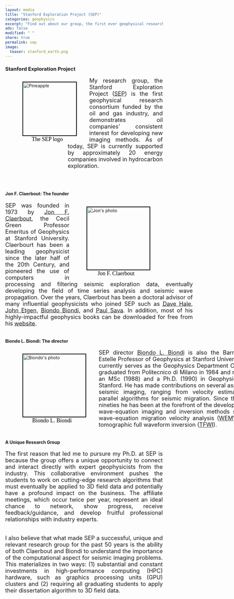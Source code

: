 ```yaml
---
layout: media
title: "Stanford Exploration Project (SEP)"
categories: geophysics
excerpt: "Find out about our group, the first ever geophysical research consortium funded by the oil and gas industry"
ads: false
modified: " "
share: true
permalink: sep
image:
  teaser: stanford_earth.png
---
```


<style>
    a.ref{
        text-decoration: underline;
        text-decoration-style:dotted;
     }
 </style>

<div>
<h3>Stanford Exploration Project</h3>
<div>
    <figure style="float: left">
        <img src="{{ site.url }}/images/sep.png" alt="Pineapple" style="width:170px; height:170px; margin-left:15px; border: 2px solid black;float:left">
        <figcaption style="height: 0.0em;text-align:center;font-size: 18px; font-family: Calibri; color: black">The SEP logo</figcaption>            
    </figure>
</div>
<div style="text-align: justify;margin-left: 200px; font-size: 18px;">
My research group, the Stanford Exploration Project (<a class="ref" href="https://sep.sites.stanford.edu" target="_blank">SEP</a>) is the first geophysical research consortium funded by the oil and gas industry, and demonstrates oil companies' consistent interest for developing new imaging methods. As of today, SEP is currently supported by approximately 20 energy companies involved in hydrocarbon exploration.
</div>
</div>

<br/>
<br/>
<br/>

<div>
<h4>Jon F. Claerbout: The founder</h4>
<div>
    <figure style="float: right">
        <img src="{{ site.url }}/images/jon.png" alt="Jon's photo" style="width:200px; margin-left:15px; border: 2px solid black;float:right">
        <figcaption style="height: 0.0em;text-align:center;font-size: 18px; font-family: Calibri; color: black">Jon F. Claerbout</figcaption>        
    </figure>
</div>
<div style="text-align: justify;width: 600px; font-size: 18px">
        SEP was founded in 1973 by <a class="ref" href="https://en.wikipedia.org/wiki/Jon_Claerbout" target="_blank">Jon F. Claerbout</a>, the Cecil Green Professor Emeritus of Geophysics at Stanford University. Claerbourt has been a leading geophysicist since the later half of the 20th Century, and pioneered the use of computers in processing and filtering seismic exploration data, eventually developing the field of time series analysis and seismic wave propagation. Over the years, Claerbout has been a doctoral advisor of many influential geophysicists who joined SEP such as <a class="ref" href="https://wiki.seg.org/wiki/David_Hale" target="_blank">Dave Hale</a>, <a class="ref" href="https://wiki.seg.org/wiki/John_Etgen" target="_blank">John Etgen</a>, <a class="ref" href="https://wiki.seg.org/wiki/Biondo_Biondi" target="_blank">Biondo Biondi</a>, and <a class="ref" href="https://wiki.seg.org/wiki/Paul_Sava">Paul Sava</a>. In addition, most of his highly-impactful geophysics books can be downloaded for free from his <a class="ref" href="http://sepwww.stanford.edu/sep/jon/" target="_blank">website</a>.
</div>
</div>
<br/>

<div>
<h4>Biondo L. Biondi: The director</h4>
<div>
    <figure style="float: left">
        <img src="{{ site.url }}/images/biondo.png" alt="Biondo's photo" style="width:200px; margin-left:15px; border: 2px solid black">
        <figcaption style="height: 0.0em;text-align:center;font-size: 18px; font-family: Calibri; color: black">Biondo L. Biondi</figcaption>        
    </figure>
</div>
<div style="text-align: justify; margin-left: 250px; justify;width: 550px; font-size: 18px;">
        SEP director <a class="ref" href="https://wiki.seg.org/wiki/Biondo_Biondi" target="_blank">Biondo L. Biondi</a> is also the Barney and Estelle Professor of Geophysics at Stanford University and currently serves as the Geophysics Department Chair. He graduated from Politecnico di Milano in 1984 and received an MSc (1988) and a Ph.D. (1990) in Geophysics from Stanford. He has made contributions on several aspects of seismic imaging, ranging from velocity estimation to parallel algorithms for seismic migration. Since the early nineties he has been at the forefront of the development of wave-equation imaging and inversion methods such as wave-equation migration velocity analysis (<a class="ref" href="/papers/biondi_symes_wemva.pdf" style="font-weight: normal" target="_blank">WEMVA</a>) and tomographic full waveform inversion (<a class="ref" href="/papers/tfwi.pdf" style="font-weight: normal" target="_blank">TFWI</a>).
</div>
</div>

<br/>


<div>
<h4>A Unique Research Group</h4>
<div style="text-align: justify; font-size: 18px;">
The first reason that led me to pursure my Ph.D. at SEP is because the group offers a unique opportunity to connect and interact directly with expert geophysicists from the industry. This collaborative environment pushes the students to work on cutting-edge research algorithms that must eventually be applied to 3D field data and potentially have a profound impact on the business. The affiliate meetings, which occur twice per year, represent an ideal chance to network, show progress, receive feedback/guidance, and develop fruitful professional relationships with industry experts.<br/><br/>

I also believe that what made SEP a successful, unique and relevant research group for the past 50 years is the ability of both Claerbout and Biondi to understand the importance of the computational aspect for seismic imaging problems. This materializes in two ways: (1) substantial and constant investments in high-performance computing (HPC) hardware, such as graphics processing units (GPU) clusters and (2) requiring all graduating students to apply their dissertation algorithm to 3D field data.
</div>
</div>
